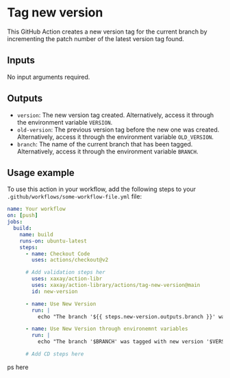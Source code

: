# Tag new version 

This GitHub Action creates a new version tag for the current branch by incrementing the patch number of the latest version tag found.

## Inputs

No input arguments required.

## Outputs

- `version`: The new version tag created. Alternatively, access it through the environment variable `VERSION`.
- `old-version`: The previous version tag before the new one was created. Alternatively, access it through the environment variable `OLD_VERSION`.
- `branch`: The name of the current branch that has been tagged. Alternatively, access it through the environment variable `BRANCH`.


## Usage example

To use this action in your workflow, add the following steps to your `.github/workflows/some-workflow-file.yml` file:

```yml
name: Your workflow
on: [push]
jobs:
  build:
    name: build
    runs-on: ubuntu-latest
    steps:
      - name: Checkout Code
        uses: actions/checkout@v2

      # Add validation steps her
        uses: xaxay/action-libr
        uses: xaxay/action-library/actions/tag-new-version@main
        id: new-version

      - name: Use New Version
        run: |
          echo "The branch '${{ steps.new-version.outputs.branch }}' was tagged with new version '${{ steps.new-version.outputs.version }}'"

      - name: Use New Version through environemnt variables
        run: |
          echo "The branch '$BRANCH' was tagged with new version '$VERSION'"

      # Add CD steps here 
```
ps here 
```